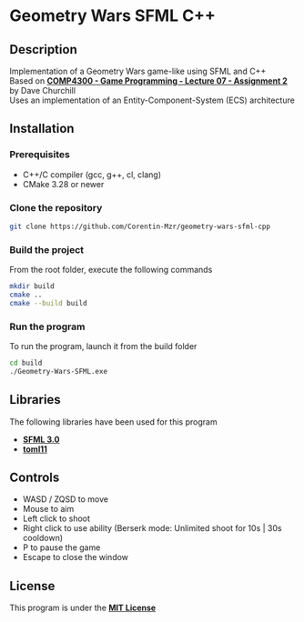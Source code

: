 # Geometry Wars SFML C++

## Description

Implementation of a Geometry Wars game-like using SFML and C++  
Based on [**COMP4300 - Game Programming - Lecture 07 - Assignment 2**](https://www.youtube.com/watch?v=-ugbLQlw_VM) by Dave Churchill  
Uses an implementation of an Entity-Component-System (ECS) architecture

## Installation

### Prerequisites

- C++/C compiler (gcc, g++, cl, clang)
- CMake 3.28 or newer

### Clone the repository

```bash
git clone https://github.com/Corentin-Mzr/geometry-wars-sfml-cpp
```

### Build the project

From the root folder, execute the following commands

```bash
mkdir build
cmake ..
cmake --build build
```

### Run the program

To run the program, launch it from the build folder

```bash
cd build
./Geometry-Wars-SFML.exe
```

## Libraries

The following libraries have been used for this program

- [**SFML 3.0**](https://github.com/SFML/SFML)
- [**toml11**](https://github.com/ToruNiina/toml11)

## Controls

- WASD / ZQSD to move
- Mouse to aim
- Left click to shoot
- Right click to use ability (Berserk mode: Unlimited shoot for 10s | 30s cooldown)
- P to pause the game
- Escape to close the window

## License

This program is under the [**MIT License**](LICENSE.md)
